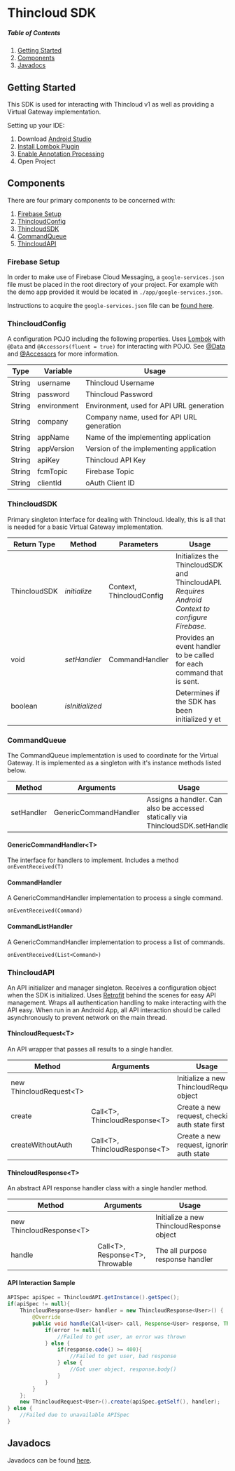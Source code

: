 # Thincloud SDK

##### Table of Contents
1. [Getting Started](#getting-started)
2. [Components](#components)
3. [Javadocs](#javadocs)



## Getting Started

This SDK is used for interacting with Thincloud v1 as well as providing a Virtual Gateway implementation.

Setting up your IDE:

1. Download [Android Studio](androidStudio)
2. [Install Lombok Plugin](lombokForJetbrains)
3. [Enable Annotation Processing](annotationProcessing)
4. Open Project


## Components


There are four primary components to be concerned with:

1. [Firebase Setup](#firebase-setup)
2. [ThincloudConfig](#thincloudconfig)
3. [ThincloudSDK](#thincloudSDK)
4. [CommandQueue](#commandQueue)
5. [ThincloudAPI](#thincloudAPI)


### Firebase Setup

In order to make use of Firebase Cloud Messaging, a `google-services.json` file must be placed in the root directory of your project. For example with the demo app provided it would be located in `./app/google-services.json`.

Instructions to acquire the `google-services.json` file can be [found here](https://support.google.com/firebase/answer/7015592?hl=en).


### ThincloudConfig

A configuration POJO including the following properties. Uses [Lombok](lombokLib) with `@Data` and `@Accessors(fluent = true)` for interacting with POJO. See [@Data](lombokData) and [@Accessors](lombokAccessor) for more information.


|	Type	|	Variable	|	Usage	|
| ------- | ---------- | ------- |
| String | username | Thincloud Username |
| String | password | Thincloud Password |
| String | environment | Environment, used for API URL generation |
| String | company | Company name, used for API URL generation |
| String | appName | Name of the implementing application |
| String | appVersion | Version of the implementing application | 
| String | apiKey | Thincloud API Key |
| String | fcmTopic | Firebase Topic |
| String | clientId | oAuth Client ID |


### ThincloudSDK

Primary singleton interface for dealing with Thincloud. Ideally, this is all that is needed for a basic Virtual Gateway implementation.


| Return Type | Method | Parameters | Usage |
| ---- | ---- | ----- | ---- |
| ThincloudSDK | *initialize* | Context, ThincloudConfig | Initializes the ThincloudSDK and ThincloudAPI. <br>*Requires Android Context to configure Firebase.* |
| void | *setHandler* | CommandHandler | Provides an event handler to be called for each command that is sent. |
| boolean | *isInitialized* |  | Determines if the SDK has been initialized y et |


### CommandQueue

The CommandQueue implementation is used to coordinate for the Virtual Gateway. It is implemented as a singleton with it's instance methods listed below.

| Method | Arguments | Usage |
| --- | --- | --- |
| setHandler | GenericCommandHandler | Assigns a handler. Can also be accessed statically via ThincloudSDK.setHandler |

#### GenericCommandHandler\<T>

The interface for handlers to implement. Includes a method `onEventReceived(T)`

#### CommandHandler

A GenericCommandHandler implementation to process a single command.

`onEventReceived(Command)`

#### CommandListHandler

A GenericCommandHandler implementation to process a list of commands.

`onEventReceived(List<Command>)`


### ThincloudAPI

An API initializer and manager singleton. Receives a configuration object when the SDK is initialized. Uses [Retrofit](retrofit) behind the scenes for easy API management. Wraps all authentication handling to make interacting with the API easy. When run in an Android App, all API interaction should be called asynchronously to prevent network on the main thread.


#### ThincloudRequest\<T>

An API wrapper that passes all results to a single handler.

| Method | Arguments | Usage |
| ---- | ---- | --- |
| new ThincloudRequest\<T> | | Initialize a new ThincloudRequest object |
| create | Call\<T>, ThincloudResponse\<T> | Create a new request, checking auth state first |
| createWithoutAuth | Call\<T>, ThincloudResponse\<T> | Create a new request, ignoring auth state |

#### ThincloudResponse\<T>

An abstract API response handler class with a single handler method.

| Method | Arguments | Usage |
| ---- | ---- | --- |
| new ThincloudResponse\<T> | | Initialize a new ThincloudResponse object |
| handle | Call\<T>, Response\<T>, Throwable | The all purpose response handler |


#### API Interaction Sample

```java
APISpec apiSpec = ThincloudAPI.getInstance().getSpec();
if(apiSpec != null){
    ThincloudResponse<User> handler = new ThincloudResponse<User>() {
        @Override
        public void handle(Call<User> call, Response<User> response, Throwable error) {
            if(error != null){
            	//Failed to get user, an error was thrown
            } else {
                if(response.code() >= 400){
                    //Failed to get user, bad response
                } else {
                    //Got user object, response.body()
                }
            }
        }
    };
    new ThincloudRequest<User>().create(apiSpec.getSelf(), handler);
} else {
    //Failed due to unavailable APISpec
}
```

## Javadocs

Javadocs can be found [here](./javadoc/).




[javadocs]: ./javadocs
[androidStudio]: https://developer.android.com/studio/index.html
[lombokForJetbrains]: https://plugins.jetbrains.com/plugin/6317-lombok-plugin
[annotationProcessing]: https://www.jetbrains.com/help/idea/compiler-annotation-processors.html
[lombokLib]: https://projectlombok.org
[lombokAccessor]: https://projectlombok.org/features/experimental/Accessors
[lombokData]: https://projectlombok.org/features/Data
[retrofit]: http://square.github.io/retrofit/